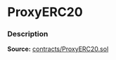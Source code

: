 # ProxyERC20

### Description <a id="description"></a>

**Source:** [contracts/ProxyERC20.sol](https://github.com/perifinance/peri-finance/blob/master/contracts/ProxyERC20.sol)

